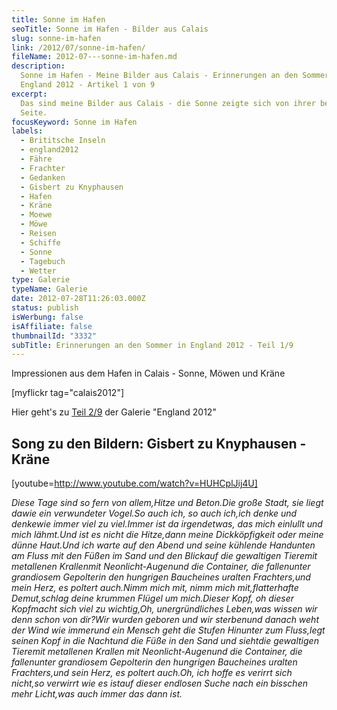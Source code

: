 ```yaml
---
title: Sonne im Hafen
seoTitle: Sonne im Hafen - Bilder aus Calais
slug: sonne-im-hafen
link: /2012/07/sonne-im-hafen/
fileName: 2012-07---sonne-im-hafen.md
description:
  Sonne im Hafen - Meine Bilder aus Calais - Erinnerungen an den Sommer in
  England 2012 - Artikel 1 von 9
excerpt:
  Das sind meine Bilder aus Calais - die Sonne zeigte sich von ihrer besten
  Seite.
focusKeyword: Sonne im Hafen
labels:
  - Brititsche Inseln
  - england2012
  - Fähre
  - Frachter
  - Gedanken
  - Gisbert zu Knyphausen
  - Hafen
  - Kräne
  - Moewe
  - Möwe
  - Reisen
  - Schiffe
  - Sonne
  - Tagebuch
  - Wetter
type: Galerie
typeName: Galerie
date: 2012-07-28T11:26:03.000Z
status: publish
isWerbung: false
isAffiliate: false
thumbnailId: "3332"
subTitle: Erinnerungen an den Sommer in England 2012 - Teil 1/9
---
```


Impressionen aus dem Hafen in Calais - Sonne, Möwen und Kräne

[myflickr tag="calais2012"]

Hier geht's zu [Teil 2/9](/2012/08/der-kater-und-der-leuchtturm/) der Galerie
"England 2012"

## Song zu den Bildern: Gisbert zu Knyphausen - Kräne

[youtube=http://www.youtube.com/watch?v=HUHCplJij4U]

<em>Diese Tage sind so fern von allem,</em><em>Hitze und Beton.</em><em>Die
große Stadt, sie liegt da</em><em>wie ein verwundeter Vogel.</em><em>So auch
ich, so auch ich,</em><em>ich denke und denke</em><em>wie immer viel zu
viel.</em><em>Immer ist da irgendetwas, </em><em>das mich einlullt und mich
lähmt.</em><em>Und ist es nicht die Hitze,</em><em>dann meine Dickköpfigkeit
</em><em>oder meine dünne Haut.</em><em>Und ich warte auf den Abend </em><em>und
seine kühlende Hand</em><em>unten am Fluss </em><em>mit den Füßen im Sand und
den Blick</em><em>auf die gewaltigen Tiere</em><em>mit metallenen
Krallen</em><em>mit Neonlicht-Augen</em><em>und die Container, die
fallen</em><em>unter grandiosem Gepolter</em><em>in den hungrigen
Bauch</em><em>eines uralten Frachters,</em><em>und mein Herz, es poltert
auch.</em><em>Nimm mich mit, </em><em>nimm mich mit,</em><em>flatterhafte
Demut,</em><em>schlag deine krummen Flügel um mich.</em><em>Dieser Kopf, oh
dieser Kopf</em><em>macht sich viel zu wichtig,</em><em>Oh, unergründliches
Leben,</em><em>was wissen wir denn schon von dir?</em><em>Wir wurden geboren und
wir sterben</em><em>und danach weht der Wind wie immer</em><em>und ein Mensch
geht die Stufen </em><em>Hinunter zum Fluss,</em><em>legt seinen Kopf in die
Nacht</em><em>und die Füße in den Sand und sieht</em><em>die gewaltigen
Tiere</em><em>mit metallenen Krallen </em><em>mit Neonlicht-Augen</em><em>und
die Container, die fallen</em><em>unter grandiosem Gepolter</em><em>in den
hungrigen Bauch</em><em>eines uralten Frachters,</em><em>und sein Herz, es
poltert auch.</em><em>Oh, ich hoffe es verirrt sich nicht,</em><em>so verwirrt
wie es ist</em><em>auf dieser endlosen Suche </em><em>nach ein bisschen mehr
Licht,</em><em>was auch immer das dann ist.</em>
